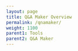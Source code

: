 ```yaml
---
layout: page
title: Q&A Maker Overview
permalink: /qnamaker/
weight: 1100
parent1: Tools
parent2: Q&A Maker
---
```


